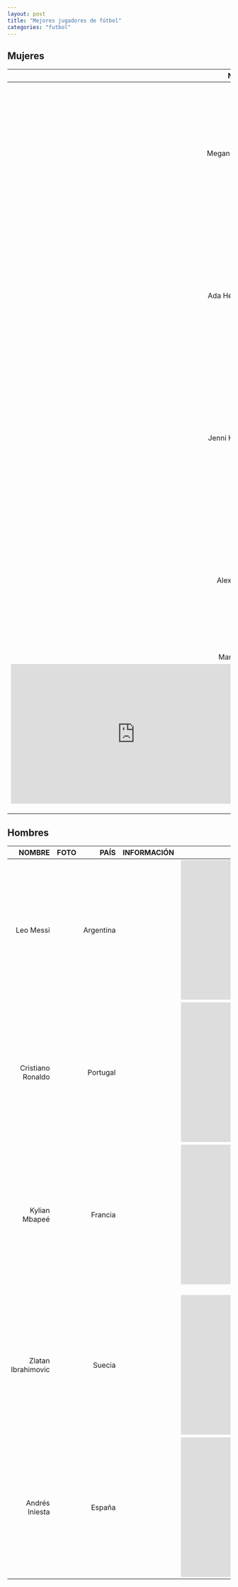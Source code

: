 ```yaml
---
layout: post
title: "Mejores jugadores de fútbol"
categories: "futbol"
---
```


## Mujeres 

|NOMBRE|FOTO|PAÍS|INFORMACIÓN|VÍDEO|
|-----:|-----:|-----:|-----:|-----:|
|Megan Rapione|      |      |      |<iframe width="560" height="315" src="https://www.youtube.com/embed/4AUGwSsofE0" frameborder="0" allow="accelerometer; autoplay; clipboard-write; encrypted-media; gyroscope; picture-in-picture" allowfullscreen></iframe>|
|Ada Hegerberg|      |      |      |<iframe width="560" height="315" src="https://www.youtube.com/embed/JcQyjl4Ma7E" frameborder="0" allow="accelerometer; autoplay; clipboard-write; encrypted-media; gyroscope; picture-in-picture" allowfullscreen></iframe>|
|Jenni Hermoso|      |      |      |<iframe width="560" height="315" src="https://www.youtube.com/embed/vfjcXE5pOOs" frameborder="0" allow="accelerometer; autoplay; clipboard-write; encrypted-media; gyroscope; picture-in-picture" allowfullscreen></iframe>|
|Alex Morgan|      |      |      |<iframe width="560" height="315" src="https://www.youtube.com/embed/6jp-VP_O5o8" frameborder="0" allow="accelerometer; autoplay; clipboard-write; encrypted-media; gyroscope; picture-in-picture" allowfullscreen></iframe>|
|Marta Vieira|      |      |      |
<iframe width="560" height="315" src="https://www.youtube.com/embed/8R1y2fgUcic" frameborder="0" allow="accelerometer; autoplay; clipboard-write; encrypted-media; gyroscope; picture-in-picture" allowfullscreen></iframe>|
|      |      |      |      |      |
|      |      |      |      |      |
|      |      |      |      |      |


## Hombres 

|NOMBRE|FOTO|PAÍS|INFORMACIÓN|VÍDEO|
|-----:|-----:|-----:|-----:|-----:|
|Leo Messi|      |Argentina|      |<iframe width="560" height="315" src="https://www.youtube.com/embed/PSanJ5swYBM" frameborder="0" allow="accelerometer; autoplay; clipboard-write; encrypted-media; gyroscope; picture-in-picture" allowfullscreen></iframe>|
|Cristiano Ronaldo|      |Portugal|      |<iframe width="560" height="315" src="https://www.youtube.com/embed/vUyXa1SOeXQ" frameborder="0" allow="accelerometer; autoplay; clipboard-write; encrypted-media; gyroscope; picture-in-picture" allowfullscreen></iframe>|
|Kylian Mbapeé|      |Francia|      |<iframe width="560" height="315" src="https://www.youtube.com/embed/Rehm259hvMk" frameborder="0" allow="accelerometer; autoplay; clipboard-write; encrypted-media; gyroscope; picture-in-picture" allowfullscreen></iframe>|
|      |      |      |      |      |
|      |      |      |      |      |
|      |      |      |      |      |
|Zlatan Ibrahimovic|      |Suecia|      |<iframe width="560" height="315" src="https://www.youtube.com/embed/ntohaMEcPL0" frameborder="0" allow="accelerometer; autoplay; clipboard-write; encrypted-media; gyroscope; picture-in-picture" allowfullscreen></iframe>|
|Andrés Iniesta|      |España|      |<iframe width="560" height="315" src="https://www.youtube.com/embed/JXsATcfVeSk" frameborder="0" allow="accelerometer; autoplay; clipboard-write; encrypted-media; gyroscope; picture-in-picture" allowfullscreen></iframe>|


